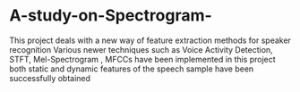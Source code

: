 # A-study-on-Spectrogram-
This project deals with a new way of feature extraction methods for speaker recognition Various newer techniques such as Voice Activity Detection, STFT, Mel-Spectrogram , MFCCs have been implemented in this project both static and dynamic features of the speech sample have been successfully obtained 
